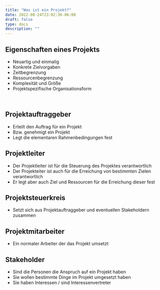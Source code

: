 ```yaml
---
title: "Was ist ein Projekt?"
date: 2022-08-24T23:02:36-06:00
draft: false
type: docs
description: ""
---
```


## Eigenschaften eines Projekts

- Neuartig und einmalig
- Konkrete Zielvorgaben
- Zeitbegrenzung
- Ressourcenbegrenzung
- Komplexität und Größe
- Projektspezifische Organisationsform

<br>

## Projektauftraggeber

- Erteilt den Auftrag für ein Projekt
- Bzw. genehmigt ein Projekt
- Legt die elementaren Rahmenbedingungen fest

## Projektleiter

- Der Projektleiter ist für die Steuerung des Projektes verantwortlich
- Der Projekteiter ist auch für die Erreichung von bestimmten Zielen verantwortlich
- Er legt aber auch Ziel und Ressourcen für die Erreichung dieser fest

## Projektsteuerkreis

- Setzt sich aus Projektauftraggeber und eventuellen Stakeholdern zusammen

## Projektmitarbeiter

- Ein normaler Arbeiter der das Projekt umsetzt

## Stakeholder

- Sind die Personen die Anspruch auf ein Projekt haben
- Sie wollen bestimmte Dinge im Projekt umgesetzt haben
- Sie haben Interessen / sind Interessenvertreter
